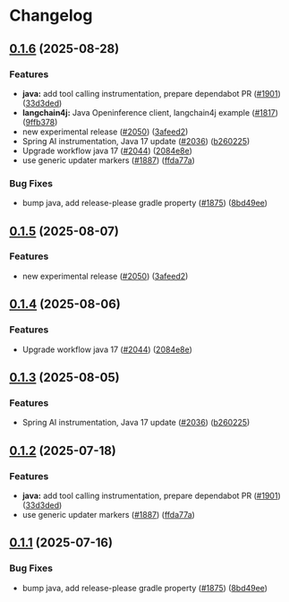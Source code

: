 # Changelog

## [0.1.6](https://github.com/Tomas2D/openinference/compare/java-openinference-instrumentation-langchain4j-v0.1.5...java-openinference-instrumentation-langchain4j-v0.1.6) (2025-08-28)


### Features

* **java:** add tool calling instrumentation, prepare dependabot PR ([#1901](https://github.com/Tomas2D/openinference/issues/1901)) ([33d3ded](https://github.com/Tomas2D/openinference/commit/33d3ded20fbd3097b4ee567c77d540526c480555))
* **langchain4j:** Java Openinference client, langchain4j example ([#1817](https://github.com/Tomas2D/openinference/issues/1817)) ([9ffb378](https://github.com/Tomas2D/openinference/commit/9ffb378c70396cb991136ebbeb8368eee493725d))
* new experimental release ([#2050](https://github.com/Tomas2D/openinference/issues/2050)) ([3afeed2](https://github.com/Tomas2D/openinference/commit/3afeed2d72d52a0d96217c9c1c6e1f7d3e983c73))
* Spring AI instrumentation, Java 17 update ([#2036](https://github.com/Tomas2D/openinference/issues/2036)) ([b260225](https://github.com/Tomas2D/openinference/commit/b2602255b7954296a70fa02b2c98d67c514d9b9f))
* Upgrade workflow java 17 ([#2044](https://github.com/Tomas2D/openinference/issues/2044)) ([2084e8e](https://github.com/Tomas2D/openinference/commit/2084e8e48761fbb9e575bf4fbfc0f75ba3998d2e))
* use generic updater markers ([#1887](https://github.com/Tomas2D/openinference/issues/1887)) ([ffda77a](https://github.com/Tomas2D/openinference/commit/ffda77a10970d8616cbf57a5565aeb5fc9aede9a))


### Bug Fixes

* bump java, add release-please gradle property ([#1875](https://github.com/Tomas2D/openinference/issues/1875)) ([8bd49ee](https://github.com/Tomas2D/openinference/commit/8bd49ee132c59974c1742fac309c5a91601dc45a))

## [0.1.5](https://github.com/Arize-ai/openinference/compare/java-openinference-instrumentation-langchain4j-v0.1.4...java-openinference-instrumentation-langchain4j-v0.1.5) (2025-08-07)


### Features

* new experimental release ([#2050](https://github.com/Arize-ai/openinference/issues/2050)) ([3afeed2](https://github.com/Arize-ai/openinference/commit/3afeed2d72d52a0d96217c9c1c6e1f7d3e983c73))

## [0.1.4](https://github.com/Arize-ai/openinference/compare/java-openinference-instrumentation-langchain4j-v0.1.3...java-openinference-instrumentation-langchain4j-v0.1.4) (2025-08-06)


### Features

* Upgrade workflow java 17 ([#2044](https://github.com/Arize-ai/openinference/issues/2044)) ([2084e8e](https://github.com/Arize-ai/openinference/commit/2084e8e48761fbb9e575bf4fbfc0f75ba3998d2e))

## [0.1.3](https://github.com/Arize-ai/openinference/compare/java-openinference-instrumentation-langchain4j-v0.1.2...java-openinference-instrumentation-langchain4j-v0.1.3) (2025-08-05)


### Features

* Spring AI instrumentation, Java 17 update ([#2036](https://github.com/Arize-ai/openinference/issues/2036)) ([b260225](https://github.com/Arize-ai/openinference/commit/b2602255b7954296a70fa02b2c98d67c514d9b9f))

## [0.1.2](https://github.com/Arize-ai/openinference/compare/java-openinference-instrumentation-langchain4j-v0.1.1...java-openinference-instrumentation-langchain4j-v0.1.2) (2025-07-18)


### Features

* **java:** add tool calling instrumentation, prepare dependabot PR ([#1901](https://github.com/Arize-ai/openinference/issues/1901)) ([33d3ded](https://github.com/Arize-ai/openinference/commit/33d3ded20fbd3097b4ee567c77d540526c480555))
* use generic updater markers ([#1887](https://github.com/Arize-ai/openinference/issues/1887)) ([ffda77a](https://github.com/Arize-ai/openinference/commit/ffda77a10970d8616cbf57a5565aeb5fc9aede9a))

## [0.1.1](https://github.com/Arize-ai/openinference/compare/java-openinference-instrumentation-langchain4j-v0.1.0...java-openinference-instrumentation-langchain4j-v0.1.1) (2025-07-16)


### Bug Fixes

* bump java, add release-please gradle property ([#1875](https://github.com/Arize-ai/openinference/issues/1875)) ([8bd49ee](https://github.com/Arize-ai/openinference/commit/8bd49ee132c59974c1742fac309c5a91601dc45a))
